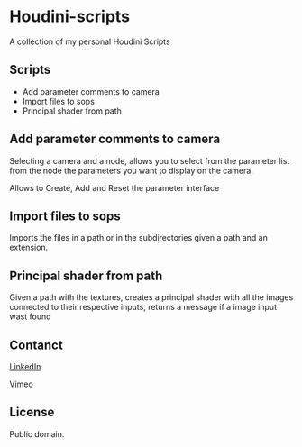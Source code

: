 # Houdini-scripts
A collection of my personal Houdini Scripts

## Scripts

* Add parameter comments to camera
* Import files to sops
* Principal shader from path



## Add parameter comments to camera

Selecting a camera and a node, allows you to select from the parameter list from the node the parameters you want to display on the camera.

Allows to Create, Add and Reset the parameter interface


## Import files to sops

Imports the files in a path or in the subdirectories given a path and an extension.

## Principal shader from path

Given a path with the textures, creates a principal shader with all the images connected to their respective inputs, returns a message if a image input wast found

## Contanct
 [LinkedIn] 
 
 [Vimeo]
 
 [LinkedIn]: https://www.linkedin.com/in/jose-gonzalezvfx/
 [Vimeo]: https://vimeo.com/josezalez

## License

Public domain.
